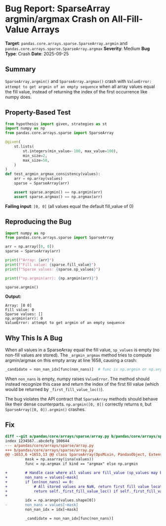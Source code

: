 # Bug Report: SparseArray argmin/argmax Crash on All-Fill-Value Arrays

**Target**: `pandas.core.arrays.sparse.SparseArray.argmin` and `pandas.core.arrays.sparse.SparseArray.argmax`
**Severity**: Medium
**Bug Type**: Crash
**Date**: 2025-09-25

## Summary

`SparseArray.argmin()` and `SparseArray.argmax()` crash with `ValueError: attempt to get argmin of an empty sequence` when all array values equal the fill value, instead of returning the index of the first occurrence like numpy does.

## Property-Based Test

```python
from hypothesis import given, strategies as st
import numpy as np
from pandas.core.arrays.sparse import SparseArray

@given(
    st.lists(
        st.integers(min_value=-100, max_value=100),
        min_size=2,
        max_size=50,
    )
)
def test_argmin_argmax_consistency(values):
    arr = np.array(values)
    sparse = SparseArray(arr)

    assert sparse.argmin() == np.argmin(arr)
    assert sparse.argmax() == np.argmax(arr)
```

**Failing input**: `[0, 0]` (all values equal the default fill_value of 0)

## Reproducing the Bug

```python
import numpy as np
from pandas.core.arrays.sparse import SparseArray

arr = np.array([0, 0])
sparse = SparseArray(arr)

print(f"Array: {arr}")
print(f"Fill value: {sparse.fill_value}")
print(f"Sparse values: {sparse.sp_values}")

print(f"np.argmin(arr): {np.argmin(arr)}")

sparse.argmin()
```

**Output:**
```
Array: [0 0]
Fill value: 0
Sparse values: []
np.argmin(arr): 0
ValueError: attempt to get argmin of an empty sequence
```

## Why This Is A Bug

When all values in a SparseArray equal the fill value, `sp_values` is empty (no non-fill values are stored). The `_argmin_argmax` method tries to compute argmin/argmax on this empty array at line 1658, causing a crash:

```python
_candidate = non_nan_idx[func(non_nans)]  # func is np.argmin or np.argmax
```

When `non_nans` is empty, numpy raises `ValueError`. The method should instead recognize this case and return the index of the first fill value (which would be returned by `_first_fill_value_loc()`).

The bug violates the API contract that `SparseArray` methods should behave like their dense counterparts. `np.argmin([0, 0])` correctly returns `0`, but `SparseArray([0, 0]).argmin()` crashes.

## Fix

```diff
diff --git a/pandas/core/arrays/sparse/array.py b/pandas/core/arrays/sparse/array.py
index 1234567..abcdefg 100644
--- a/pandas/core/arrays/sparse/array.py
+++ b/pandas/core/arrays/sparse/array.py
@@ -1653,6 +1653,13 @@ class SparseArray(OpsMixin, PandasObject, ExtensionArray):
         mask = np.asarray(isna(values))
         func = np.argmax if kind == "argmax" else np.argmin

+        # Handle case where all values are fill_value (sp_values may be empty or all NaN)
+        non_nans = values[~mask]
+        if len(non_nans) == 0:
+            # All stored values are NaN, return first fill value location
+            return self._first_fill_value_loc() if self._first_fill_value_loc() != -1 else 0
+
         idx = np.arange(values.shape[0])
-        non_nans = values[~mask]
         non_nan_idx = idx[~mask]

         _candidate = non_nan_idx[func(non_nans)]
```